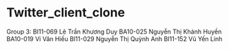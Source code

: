 # Twitter_client_clone
Group 3:
BI11-069 Lê Trần Khương Duy
BA10-025 Nguyễn Thị Khánh Huyền
BA10-019 Vi Văn Hiếu
BI11-029 Nguyễn Thị Quỳnh Anh
BI11-152 Vũ Yến Linh
